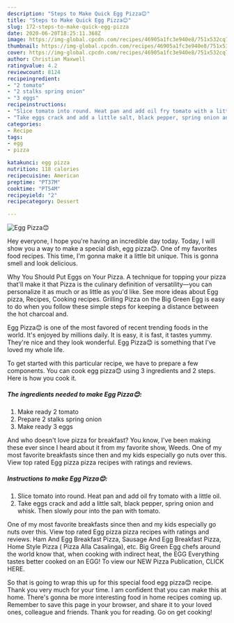 ```yaml
---
description: "Steps to Make Quick Egg Pizza😊"
title: "Steps to Make Quick Egg Pizza😊"
slug: 172-steps-to-make-quick-egg-pizza
date: 2020-06-20T18:25:11.368Z
image: https://img-global.cpcdn.com/recipes/46905a1fc3e940e8/751x532cq70/egg-pizza😊-recipe-main-photo.jpg
thumbnail: https://img-global.cpcdn.com/recipes/46905a1fc3e940e8/751x532cq70/egg-pizza😊-recipe-main-photo.jpg
cover: https://img-global.cpcdn.com/recipes/46905a1fc3e940e8/751x532cq70/egg-pizza😊-recipe-main-photo.jpg
author: Christian Maxwell
ratingvalue: 4.2
reviewcount: 8124
recipeingredient:
- "2 tomato"
- "2 stalks spring onion"
- "3 eggs"
recipeinstructions:
- "Slice tomato into round. Heat pan and add oil fry tomato with a little oil."
- "Take eggs crack and add a little salt, black pepper, spring onion and whisk. Then slowly pour into the pan with tomato."
categories:
- Recipe
tags:
- egg
- pizza

katakunci: egg pizza 
nutrition: 118 calories
recipecuisine: American
preptime: "PT37M"
cooktime: "PT54M"
recipeyield: "2"
recipecategory: Dessert

---
```



![Egg Pizza😊](https://img-global.cpcdn.com/recipes/46905a1fc3e940e8/751x532cq70/egg-pizza😊-recipe-main-photo.jpg)

Hey everyone, I hope you're having an incredible day today. Today, I will show you a way to make a special dish, egg pizza😊. One of my favorites food recipes. This time, I'm gonna make it a little bit unique. This is gonna smell and look delicious.

Why You Should Put Eggs on Your Pizza. A technique for topping your pizza that&#39;ll make it that Pizza is the culinary definition of versatility—you can personalize it as much or as little as you&#39;d like. See more ideas about Egg pizza, Recipes, Cooking recipes. Grilling Pizza on the Big Green Egg is easy to do when you follow these simple steps for keeping a distance between the hot charcoal and.

Egg Pizza😊 is one of the most favored of recent trending foods in the world. It's enjoyed by millions daily. It is easy, it is fast, it tastes yummy. They're nice and they look wonderful. Egg Pizza😊 is something that I've loved my whole life.


To get started with this particular recipe, we have to prepare a few components. You can cook egg pizza😊 using 3 ingredients and 2 steps. Here is how you cook it.

<!--inarticleads1-->

##### The ingredients needed to make Egg Pizza😊:

1. Make ready 2 tomato
1. Prepare 2 stalks spring onion
1. Make ready 3 eggs


And who doesn&#39;t love pizza for breakfast? You know, I&#39;ve been making these ever since I heard about it from my favorite show, Weeds. One of my most favorite breakfasts since then and my kids especially go nuts over this. View top rated Egg pizza pizza recipes with ratings and reviews. 

<!--inarticleads2-->

##### Instructions to make Egg Pizza😊:

1. Slice tomato into round. Heat pan and add oil fry tomato with a little oil.
1. Take eggs crack and add a little salt, black pepper, spring onion and whisk. Then slowly pour into the pan with tomato.


One of my most favorite breakfasts since then and my kids especially go nuts over this. View top rated Egg pizza pizza recipes with ratings and reviews. Ham And Egg Breakfast Pizza, Sausage And Egg Breakfast Pizza, Home Style Pizza ( Pizza Alla Casalinga), etc. Big Green Egg chefs around the world know that, when cooking with indirect heat, the EGG Everything tastes better cooked on an EGG! To view our NEW Pizza Publication, CLICK HERE. 

So that is going to wrap this up for this special food egg pizza😊 recipe. Thank you very much for your time. I am confident that you can make this at home. There's gonna be more interesting food in home recipes coming up. Remember to save this page in your browser, and share it to your loved ones, colleague and friends. Thank you for reading. Go on get cooking!
